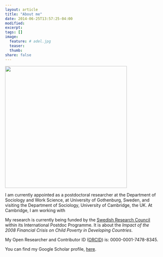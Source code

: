```yaml
---
layout: article
title: "About me"
date: 2014-06-25T13:57:25-04:00
modified:
excerpt:
tags: []
image:
  feature: # adel.jpg
  teaser:
  thumb:
share: false
---
```


<img src="https://adeldaoud.github.io/images/adel.jpg" width="400">

I am currently appointed as a postdoctoral researcher at the Department of Sociology and Work Science, at University of Gothenburg, Sweden, and visiting the Department of Sociology, University of Cambridge, the UK. At Cambridge, I am working with 

My research is currently being funded by the [Swedish Research Council](http://www.vr.se/) within its International Postdoc Programme. It is about the *Impact of the 2008 Financial Crisis on Child Poverty in Developing Countries*.

My Open Researcher and Contributor ID ([ORCID](http://orcid.org/0000-0001-7478-8345)) is: 0000-0001-7478-8345.

You can find my Google Scholar profile, [here](https://scholar.google.com/citations?hl=sv&user=iCDKhFsAAAAJ&view_op=list_works&gmla=AJsN-F5HYSyeiMBeJJPcP_Ud6J3vXjboZyR4xKBrCxS-DUND7ODBPh-PaEePq-UkSKrIndZldj3Jnlik9J27-hfxwpw7h_fipwNtbAuto_n3ydn0kmD2X88).

